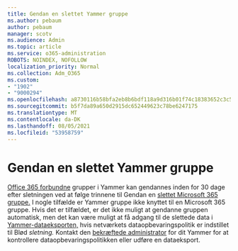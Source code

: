 ```yaml
---
title: Gendan en slettet Yammer gruppe
ms.author: pebaum
author: pebaum
manager: scotv
ms.audience: Admin
ms.topic: article
ms.service: o365-administration
ROBOTS: NOINDEX, NOFOLLOW
localization_priority: Normal
ms.collection: Adm_O365
ms.custom:
- "1902"
- "9000294"
ms.openlocfilehash: a8730116b58bfa2eb8b6bdf118a9d316b01f74c18383652c3c58bda5be15a7b4
ms.sourcegitcommit: b5f7da89a650d2915dc652449623c78be6247175
ms.translationtype: MT
ms.contentlocale: da-DK
ms.lasthandoff: 08/05/2021
ms.locfileid: "53958759"
---
```

# <a name="restore-a-deleted-yammer-group"></a>Gendan en slettet Yammer gruppe

[Office 365 forbundne](https://docs.microsoft.com/yammer/manage-yammer-groups/yammer-and-office-365-groups) grupper i Yammer kan gendannes inden for 30 dage efter sletningen ved at følge trinnene til Gendan en [slettet Microsoft 365 gruppe.](https://docs.microsoft.com/microsoft-365/admin/create-groups/restore-deleted-group)
I nogle tilfælde er Yammer gruppe ikke knyttet til en Microsoft 365 gruppe. Hvis det er tilfældet, er det ikke muligt at gendanne gruppen automatisk, men det kan være muligt at få adgang til de slettede data i [Yammer-dataeksporten,](https://docs.microsoft.com/yammer/manage-security-and-compliance/export-yammer-enterprise-data) hvis netværkets dataopbevaringspolitik er indstillet til Blød [](https://docs.microsoft.com/yammer/manage-security-and-compliance/manage-data-compliance) *sletning.* Kontakt den [bekræftede administrator](https://docs.microsoft.com/yammer/manage-yammer-users/manage-yammer-admins) for dit Yammer for at kontrollere dataopbevaringspolitikken eller udføre en dataeksport.
